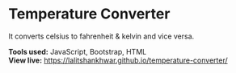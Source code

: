 
# Temperature Converter

It converts celsius to fahrenheit & kelvin and vice versa. 

**Tools used:** JavaScript, Bootstrap, HTML  
**View live:** https://lalitshankhwar.github.io/temperature-converter/